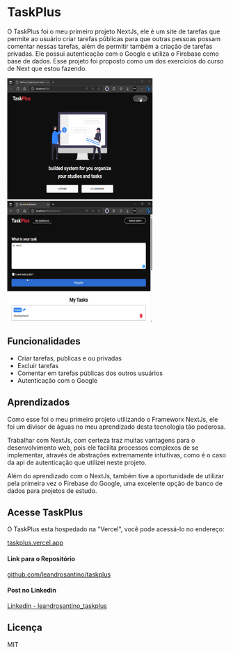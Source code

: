 # TaskPlus

O TaskPlus foi o meu primeiro projeto NextJs, ele é um site de tarefas que
permite ao usuário criar tarefas públicas para que outras pessoas possam
comentar nessas tarefas, além de permitir também a criação de tarefas privadas.
Ele possui autenticação com o Google e utiliza o Firebase como base de dados.
Esse projeto foi proposto como um dos exercícios do curso de Next que estou
fazendo.

![image1](https://github.com/leandrosantino/taskplus/blob/main/public/image2.png?raw=true)
![image1](https://github.com/leandrosantino/taskplus/blob/main/public/image1.png?raw=true)

## Funcionalidades

- Criar tarefas, publicas e ou privadas
- Excluir tarefas
- Comentar em tarefas públicas dos outros usuários
- Autenticação com o Google

## Aprendizados

Como esse foi o meu primeiro projeto utilizando o Frameworx NextJs, ele foi um
divisor de águas no meu aprendizado desta tecnologia tão poderosa.

Trabalhar com NextJs, com certeza traz muitas vantagens para o desenvolvimento
web, pois ele facilita processos complexos de se implementar, através de
abstrações extremamente intuitivas, como é o caso da api de autenticação que
utilizei neste projeto.

Além do aprendizado com o NextJs, também tive a oportunidade de utilizar pela
primeira vez o Firebase do Google, uma excelente opção de banco de dados para
projetos de estudo.

## Acesse TaskPlus

O TaskPlus esta hospedado na "Vercel", você pode acessá-lo no endereço:

[taskplus.vercel.app](https://taskplus.vercel.app)

#### Link para o Repositório

[github.com/leandrosantino/taskplus](https://github.com/leandrosantino/taskplus)

#### Post no Linkedin

[Linkedin - leandrosantino_taskplus](https://www.linkedin.com/posts/leandro-santino-7b2717215_recentemente-eu-comecei-a-estudar-nextjs-activity-7082340699534147584--g1F?utm_source=share&utm_medium=member_desktop)

## Licença

MIT
